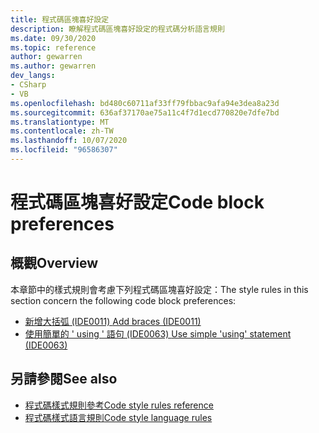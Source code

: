 ```yaml
---
title: 程式碼區塊喜好設定
description: 瞭解程式碼區塊喜好設定的程式碼分析語言規則
ms.date: 09/30/2020
ms.topic: reference
author: gewarren
ms.author: gewarren
dev_langs:
- CSharp
- VB
ms.openlocfilehash: bd480c60711af33ff79fbbac9afa94e3dea8a23d
ms.sourcegitcommit: 636af37170ae75a11c4f7d1ecd770820e7dfe7bd
ms.translationtype: MT
ms.contentlocale: zh-TW
ms.lasthandoff: 10/07/2020
ms.locfileid: "96586307"
---
```

# <a name="code-block-preferences"></a><span data-ttu-id="44861-103">程式碼區塊喜好設定</span><span class="sxs-lookup"><span data-stu-id="44861-103">Code block preferences</span></span>

## <a name="overview"></a><span data-ttu-id="44861-104">概觀</span><span class="sxs-lookup"><span data-stu-id="44861-104">Overview</span></span>

<span data-ttu-id="44861-105">本章節中的樣式規則會考慮下列程式碼區塊喜好設定：</span><span class="sxs-lookup"><span data-stu-id="44861-105">The style rules in this section concern the following code block preferences:</span></span>

- [<span data-ttu-id="44861-106">新增大括弧 (IDE0011) </span><span class="sxs-lookup"><span data-stu-id="44861-106">Add braces (IDE0011)</span></span>](ide0011.md)
- [<span data-ttu-id="44861-107">使用簡單的 ' using ' 語句 (IDE0063) </span><span class="sxs-lookup"><span data-stu-id="44861-107">Use simple 'using' statement (IDE0063)</span></span>](ide0063.md)

## <a name="see-also"></a><span data-ttu-id="44861-108">另請參閱</span><span class="sxs-lookup"><span data-stu-id="44861-108">See also</span></span>

- [<span data-ttu-id="44861-109">程式碼樣式規則參考</span><span class="sxs-lookup"><span data-stu-id="44861-109">Code style rules reference</span></span>](index.md)
- [<span data-ttu-id="44861-110">程式碼樣式語言規則</span><span class="sxs-lookup"><span data-stu-id="44861-110">Code style language rules</span></span>](language-rules.md)

